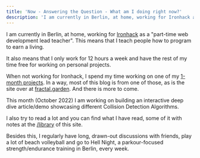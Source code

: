 ```yaml
---
title: 'Now - Answering the Question - What am I doing right now?'
description: 'I am currently in Berlin, at home, working for Ironhack as a "part-time web development lead teacher". This means that I teach people how to program to earn a living. It also means that I only work for 12 hours a week and have the rest of my time free for working on personal projects.'
---
```


I am currently in Berlin, at home, working for [Ironhack](https://ironhack.com) as
a "part-time web development lead teacher". This means that I teach people how to program to earn a living.

It also means that I only work for 12 hours a week and have the rest of my time free for working on personal projects. 

When not working for Ironhack, I spend my time working on one of my [1-month projects](/1-month-projects). In a way, most of this blog is from one of those, as is the site over at [fractal.garden](https://fractal.garden). And there is more to come.

This month (October 2022) I am working on building an interactive deep dive article/demo showcasing different Collision Detection Algorithms.

I also try to read a lot and you can find what I have read, some of it with notes at the [/library](/library) of this site.

Besides this, I regularly have long, drawn-out discussions with friends, play a lot of beach volleyball and go to Hell Night, a parkour-focused strength/endurance training in Berlin, every week. 